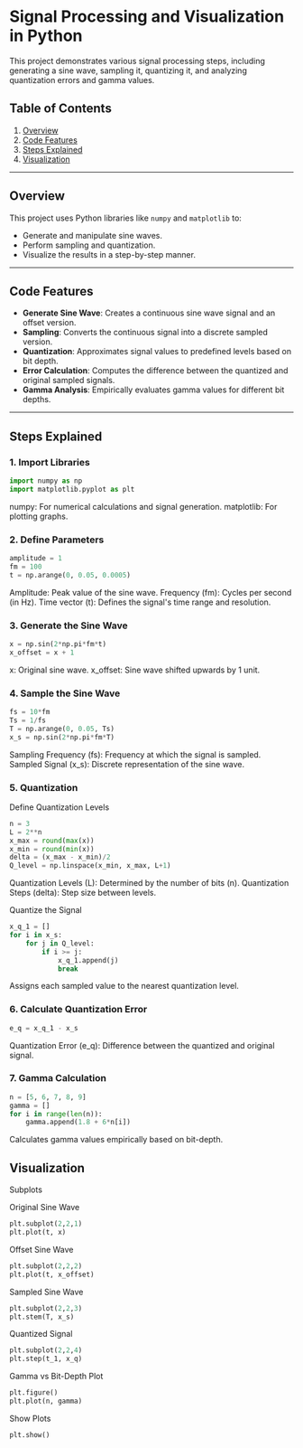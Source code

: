 # Signal Processing and Visualization in Python

This project demonstrates various signal processing steps, including generating a sine wave, sampling it, quantizing it, and analyzing quantization errors and gamma values. 

## Table of Contents
1. [Overview](#overview)
2. [Code Features](#code-features)
3. [Steps Explained](#steps-explained)
4. [Visualization](#visualization)


---

## Overview
This project uses Python libraries like `numpy` and `matplotlib` to:
- Generate and manipulate sine waves.
- Perform sampling and quantization.
- Visualize the results in a step-by-step manner.

---

## Code Features
- **Generate Sine Wave**: Creates a continuous sine wave signal and an offset version.
- **Sampling**: Converts the continuous signal into a discrete sampled version.
- **Quantization**: Approximates signal values to predefined levels based on bit depth.
- **Error Calculation**: Computes the difference between the quantized and original sampled signals.
- **Gamma Analysis**: Empirically evaluates gamma values for different bit depths.

---

## Steps Explained

### 1. Import Libraries
```python
import numpy as np
import matplotlib.pyplot as plt
```
numpy: For numerical calculations and signal generation.
matplotlib: For plotting graphs.

### 2. Define Parameters
```python
amplitude = 1
fm = 100
t = np.arange(0, 0.05, 0.0005)
```
Amplitude: Peak value of the sine wave.
Frequency (fm): Cycles per second (in Hz).
Time vector (t): Defines the signal's time range and resolution.

### 3. Generate the Sine Wave
```python
x = np.sin(2*np.pi*fm*t)
x_offset = x + 1
```
x: Original sine wave.
x_offset: Sine wave shifted upwards by 1 unit.

### 4. Sample the Sine Wave
```python
fs = 10*fm
Ts = 1/fs
T = np.arange(0, 0.05, Ts)
x_s = np.sin(2*np.pi*fm*T)
```
Sampling Frequency (fs): Frequency at which the signal is sampled.
Sampled Signal (x_s): Discrete representation of the sine wave.

### 5. Quantization
Define Quantization Levels
```python
n = 3
L = 2**n
x_max = round(max(x))
x_min = round(min(x))
delta = (x_max - x_min)/2
Q_level = np.linspace(x_min, x_max, L+1)
```
Quantization Levels (L): Determined by the number of bits (n).
Quantization Steps (delta): Step size between levels.

Quantize the Signal
```python
x_q_1 = []
for i in x_s:
    for j in Q_level:
        if i >= j:
            x_q_1.append(j)
            break
```
Assigns each sampled value to the nearest quantization level.

### 6. Calculate Quantization Error
```python
e_q = x_q_1 - x_s
```
Quantization Error (e_q): Difference between the quantized and original signal.

### 7. Gamma Calculation
```python
n = [5, 6, 7, 8, 9]
gamma = []
for i in range(len(n)):
    gamma.append(1.8 + 6*n[i])
```
Calculates gamma values empirically based on bit-depth.

## Visualization
Subplots

Original Sine Wave
```python
plt.subplot(2,2,1)
plt.plot(t, x)
```

Offset Sine Wave
```python
plt.subplot(2,2,2)
plt.plot(t, x_offset)
```

Sampled Sine Wave
```python
plt.subplot(2,2,3)
plt.stem(T, x_s)
```

Quantized Signal
```python
plt.subplot(2,2,4)
plt.step(t_1, x_q)
```

Gamma vs Bit-Depth Plot
```python
plt.figure()
plt.plot(n, gamma)
```

Show Plots
```python
plt.show()
```
